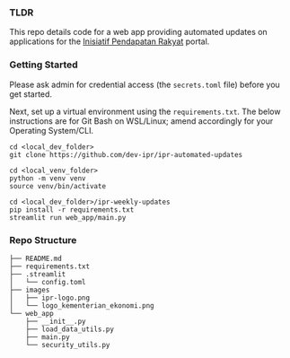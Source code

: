 ### TLDR

This repo details code for a web app providing automated updates on applications for the
[Inisiatif Pendapatan Rakyat](https://ipr.epu.gov.my/about) portal.

### Getting Started
Please ask admin for credential access (the `secrets.toml` file) before you get started.  

Next, set up a virtual environment using the `requirements.txt`. The below 
instructions are for Git Bash on WSL/Linux; amend accordingly for your Operating System/CLI.

```
cd <local_dev_folder>
git clone https://github.com/dev-ipr/ipr-automated-updates

cd <local_venv_folder>
python -m venv venv
source venv/bin/activate

cd <local_dev_folder>/ipr-weekly-updates
pip install -r requirements.txt
streamlit run web_app/main.py
```

### Repo Structure

```
├── README.md
├── requirements.txt
├── .streamlit
│   └── config.toml
├── images
│   ├── ipr-logo.png
│   └── logo_kementerian_ekonomi.png
└── web_app
    ├── __init__.py
    ├── load_data_utils.py
    ├── main.py
    └── security_utils.py
```
